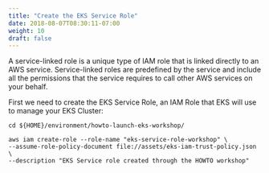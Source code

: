 ```yaml
---
title: "Create the EKS Service Role"
date: 2018-08-07T08:30:11-07:00
weight: 10
draft: false
---
```


A service-linked role is a unique type of IAM role that is linked directly to
an AWS service. Service-linked roles are predefined by the service and include
all the permissions that the service requires to call other AWS services on your behalf.

First we need to create the EKS Service Role, an IAM Role that EKS will use to manage your EKS Cluster:
```
cd ${HOME}/environment/howto-launch-eks-workshop/

aws iam create-role --role-name "eks-service-role-workshop" \
--assume-role-policy-document file://assets/eks-iam-trust-policy.json \
--description "EKS Service role created through the HOWTO workshop"
```

